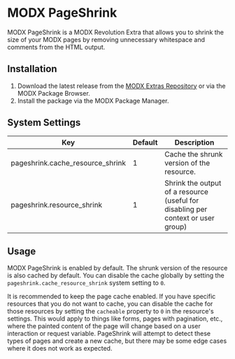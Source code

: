 # MODX PageShrink

MODX PageShrink is a MODX Revolution Extra that allows you to shrink the size of your MODX pages by removing unnecessary 
whitespace and comments from the HTML output.

## Installation

1. Download the latest release from the [MODX Extras Repository](http://modx.com/extras/package/pageshrink) or via the 
MODX Package Browser.
2. Install the package via the MODX Package Manager.

## System Settings

| Key                              | Default | Description                                                                      |
|----------------------------------|---------|----------------------------------------------------------------------------------|
| pageshrink.cache_resource_shrink | 1       | Cache the shrunk version of the resource.                                        |
| pageshrink.resource_shrink       | 1       | Shrink the output of a resource (useful for disabling per context or user group) |

## Usage

MODX PageShrink is enabled by default. The shrunk version of the resource is also cached by default. You can disable the 
cache globally by setting the `pageshrink.cache_resource_shrink` system setting to `0`.

It is recommended to keep the page cache enabled. If you have specific resources that you do not want to cache, you can 
disable the cache for those resources by setting the `cacheable` property to `0` in the resource's settings. This would 
apply to things like forms, pages with pagination, etc., where the painted content of the page will change based on a 
user interaction or request variable. PageShrink will attempt to detect these types of pages and create a new cache, but 
there may be some edge cases where it does not work as expected.
